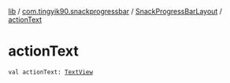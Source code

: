 [lib](../../index.md) / [com.tingyik90.snackprogressbar](../index.md) / [SnackProgressBarLayout](index.md) / [actionText](./action-text.md)

# actionText

`val actionText: `[`TextView`](https://developer.android.com/reference/android/widget/TextView.html)